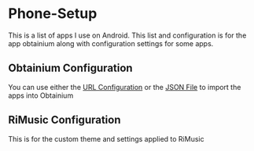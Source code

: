 # Phone-Setup
This is a list of apps I use on Android. This list and configuration is for the app obtainium along with configuration settings for some apps.

## Obtainium Configuration
You can use either the [URL Configuration](https://github.com/AlsoAHuman/Phone-Setup/blob/main/AppListHTML.txt) or the [JSON File](https://github.com/AlsoAHuman/Phone-Setup/blob/main/Obtainium-Export.json) to import the apps into Obtainium

## RiMusic Configuration
This is for the custom theme and settings applied to RiMusic
